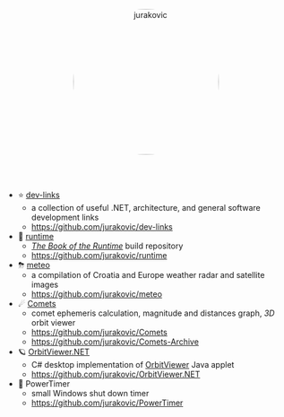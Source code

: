 
<p align="center">
	<a href="https://github.com/jurakovic">
		<img align="center" src="https://avatars.githubusercontent.com/u/17744091" alt="jurakovic" style="width:260px; border-radius: 50%" />
	</a>
</p>
</br>
</br>

- ⭐ [dev-links](https://jurakovic.github.io/dev-links/)
	- a collection of useful .NET, architecture, and general software development links
	- <https://github.com/jurakovic/dev-links>
- 📖 [runtime](https://jurakovic.github.io/runtime/)
	- [_The Book of the Runtime_](https://github.com/dotnet/runtime/tree/main/docs/design/coreclr/botr/README.md) build repository
	- <https://github.com/jurakovic/runtime>
- ⛈ [meteo](https://jurakovic.github.io/meteo/)
	- a compilation of Croatia and Europe weather radar and satellite images
	- <https://github.com/jurakovic/meteo>
- ☄ [Comets](https://jurakovic.github.io/Comets/)
	- comet ephemeris calculation, magnitude and distances graph, *3D* orbit viewer
	- <https://github.com/jurakovic/Comets>
	- <https://github.com/jurakovic/Comets-Archive>
- 🪐 [OrbitViewer.NET](https://jurakovic.github.io/OrbitViewer.NET/)
	- C# desktop implementation of [OrbitViewer](https://www.astroarts.co.jp/products/orbitviewer/index.html) Java applet
	- <https://github.com/jurakovic/OrbitViewer.NET>
- 🔋 PowerTimer
	- small Windows shut down timer
	- <https://github.com/jurakovic/PowerTimer>
